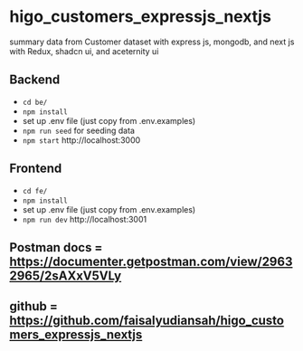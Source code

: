 # higo_customers_expressjs_nextjs
summary data from Customer dataset with express js, mongodb, and next js with Redux, shadcn ui, and aceternity ui

## Backend
- `cd be/`
- `npm install`
- set up .env file (just copy from .env.examples)
- `npm run seed` for seeding data
- `npm start` http://localhost:3000

## Frontend
- `cd fe/`
- `npm install`
- set up .env file (just copy from .env.examples)
- `npm run dev` http://localhost:3001

## Postman docs = https://documenter.getpostman.com/view/29632965/2sAXxV5VLy
## github = https://github.com/faisalyudiansah/higo_customers_expressjs_nextjs
